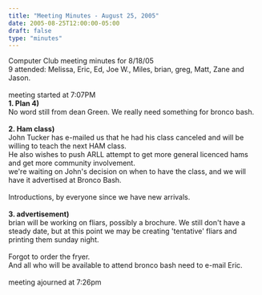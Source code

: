```yaml
---
title: "Meeting Minutes - August 25, 2005"
date: 2005-08-25T12:00:00-05:00
draft: false
type: "minutes"
---
```


Computer Club meeting minutes for 8/18/05<br>
   9 attended: Melissa, Eric, Ed, Joe W., Miles, brian, greg, Matt, Zane and Jason.<br>
<br>
meeting started at 7:07PM<br>
<b>1. Plan 4)</b><br>
No word still from dean Green. We really need something for bronco bash.<br>
<br>
<b>2. Ham class)</b><br>
John Tucker has e-mailed us that he had his class canceled and will be willing to teach the next HAM class.<br>
He also wishes to push ARLL attempt to get more general licenced hams and get more community involvement.<br>
we're waiting on John's decision on when to have the class, and we will have it advertised at Bronco Bash.<br>
<br>
Introductions, by everyone since we have new arrivals.<br>
<br>
<b>3. advertisement)</b><br>
brian will be working on fliars, possibly a brochure.  We still don't have a steady date, but at this point we may be creating 'tentative' fliars and printing them sunday night.<br>
<br>
Forgot to order the fryer.<br>
And all who will be available to attend bronco bash need to e-mail Eric.<br>
<br>
meeting ajourned at 7:26pm<br>
